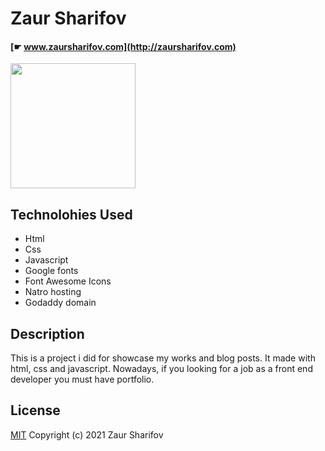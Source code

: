 # Zaur Sharifov
#### [☛ www.zaursharifov.com](http://zaursharifov.com)
<img src="https://github.com/zeo404/www.zaursharifov.com/blob/main/assets/img/main/z-logo.png" width="200" height="200"/>

## Technolohies Used
 - Html
 - Css
 - Javascript
 - Google fonts
 - Font Awesome Icons
 - Natro hosting
 - Godaddy domain

## Description
This is a project i did for showcase my works and blog posts. It made with html, css and javascript. Nowadays, if you looking for a job as a front end developer you must have portfolio.

## License
[MIT](https://github.com/zeo404/www.zaursharifov.com/blob/main/LICENSE)
Copyright (c) 2021  Zaur Sharifov


